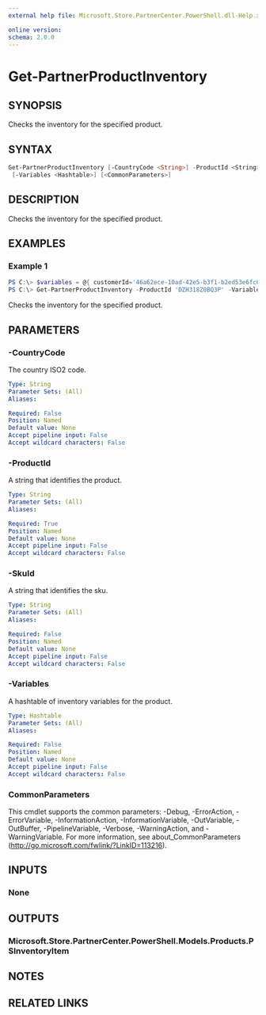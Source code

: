 ```yaml
---
external help file: Microsoft.Store.PartnerCenter.PowerShell.dll-Help.xml

online version:
schema: 2.0.0
---
```


# Get-PartnerProductInventory

## SYNOPSIS
Checks the inventory for the specified product.

## SYNTAX

```powershell
Get-PartnerProductInventory [-CountryCode <String>] -ProductId <String> [-SkuId <String>]
 [-Variables <Hashtable>] [<CommonParameters>]
```

## DESCRIPTION
Checks the inventory for the specified product.

## EXAMPLES

### Example 1
```powershell
PS C:\> $variables = @{ customerId='46a62ece-10ad-42e5-b3f1-b2ed53e6fc08'; azureSubscriptionId='f5edca90-8799-44bd-ac59-64bd93285ed1'; armRegionName='uswest' }
PS C:\> Get-PartnerProductInventory -ProductId 'DZH318Z0BQ3P' -Variables $variables
```

Checks the inventory for the specified product.

## PARAMETERS

### -CountryCode
The country ISO2 code.

```yaml
Type: String
Parameter Sets: (All)
Aliases:

Required: False
Position: Named
Default value: None
Accept pipeline input: False
Accept wildcard characters: False
```

### -ProductId
A string that identifies the product.

```yaml
Type: String
Parameter Sets: (All)
Aliases:

Required: True
Position: Named
Default value: None
Accept pipeline input: False
Accept wildcard characters: False
```

### -SkuId
A string that identifies the sku.

```yaml
Type: String
Parameter Sets: (All)
Aliases:

Required: False
Position: Named
Default value: None
Accept pipeline input: False
Accept wildcard characters: False
```

### -Variables
A hashtable of inventory variables for the product.

```yaml
Type: Hashtable
Parameter Sets: (All)
Aliases:

Required: False
Position: Named
Default value: None
Accept pipeline input: False
Accept wildcard characters: False
```

### CommonParameters
This cmdlet supports the common parameters: -Debug, -ErrorAction, -ErrorVariable, -InformationAction, -InformationVariable, -OutVariable, -OutBuffer, -PipelineVariable, -Verbose, -WarningAction, and -WarningVariable. For more information, see about_CommonParameters (http://go.microsoft.com/fwlink/?LinkID=113216).

## INPUTS

### None

## OUTPUTS

### Microsoft.Store.PartnerCenter.PowerShell.Models.Products.PSInventoryItem

## NOTES

## RELATED LINKS
